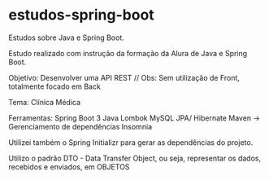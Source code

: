 # estudos-spring-boot
Estudos sobre Java e Spring Boot.

Estudo realizado com instrução da formação da Alura de Java e Spring Boot.

Objetivo: Desenvolver uma API REST  // Obs: Sem utilização de Front, totalmente focado em Back

Tema: Clínica Médica

Ferramentas:
Spring Boot 3
Java
Lombok
MySQL
JPA/ Hibernate
Maven  -> Gerenciamento de dependências 
Insomnia

Utilizei também o Spring Initializr para gerar as dependências do projeto.

Utilizo o padrão DTO - Data Transfer Object, ou seja, representar os dados, recebidos e enviados, em OBJETOS